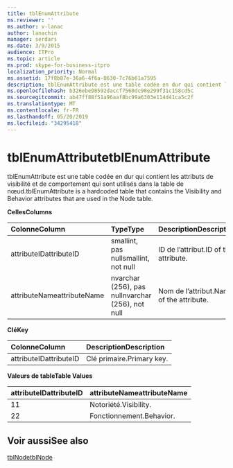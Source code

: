 ```yaml
---
title: tblEnumAttribute
ms.reviewer: ''
ms.author: v-lanac
author: lanachin
manager: serdars
ms.date: 3/9/2015
audience: ITPro
ms.topic: article
ms.prod: skype-for-business-itpro
localization_priority: Normal
ms.assetid: 17f8b87e-36a6-4f6a-8630-7c76b61a7595
description: tblEnumAttribute est une table codée en dur qui contient les attributs de visibilité et de comportement qui sont utilisés dans la table de nœud.
ms.openlocfilehash: b326ebe98592daccf7560dc90e299f31c158cd5c
ms.sourcegitcommit: ab47ff88f51a96aaf8bc99a6303e114d41ca5c2f
ms.translationtype: MT
ms.contentlocale: fr-FR
ms.lasthandoff: 05/20/2019
ms.locfileid: "34295418"
---
```

# <a name="tblenumattribute"></a><span data-ttu-id="d932a-103">tblEnumAttribute</span><span class="sxs-lookup"><span data-stu-id="d932a-103">tblEnumAttribute</span></span>
 
<span data-ttu-id="d932a-104">tblEnumAttribute est une table codée en dur qui contient les attributs de visibilité et de comportement qui sont utilisés dans la table de nœud.</span><span class="sxs-lookup"><span data-stu-id="d932a-104">tblEnumAttribute is a hardcoded table that contains the Visibility and Behavior attributes that are used in the Node table.</span></span>
  
<span data-ttu-id="d932a-105">**Celles**</span><span class="sxs-lookup"><span data-stu-id="d932a-105">**Columns**</span></span>

|<span data-ttu-id="d932a-106">**Colonne**</span><span class="sxs-lookup"><span data-stu-id="d932a-106">**Column**</span></span>|<span data-ttu-id="d932a-107">**Type**</span><span class="sxs-lookup"><span data-stu-id="d932a-107">**Type**</span></span>|<span data-ttu-id="d932a-108">**Description**</span><span class="sxs-lookup"><span data-stu-id="d932a-108">**Description**</span></span>|
|:-----|:-----|:-----|
|<span data-ttu-id="d932a-109">attributeID</span><span class="sxs-lookup"><span data-stu-id="d932a-109">attributeID</span></span>  <br/> |<span data-ttu-id="d932a-110">smallint, pas null</span><span class="sxs-lookup"><span data-stu-id="d932a-110">smallint, not null</span></span>  <br/> |<span data-ttu-id="d932a-111">ID de l’attribut.</span><span class="sxs-lookup"><span data-stu-id="d932a-111">ID of the attribute.</span></span>  <br/> |
|<span data-ttu-id="d932a-112">attributeName</span><span class="sxs-lookup"><span data-stu-id="d932a-112">attributeName</span></span>  <br/> |<span data-ttu-id="d932a-113">nvarchar (256), pas null</span><span class="sxs-lookup"><span data-stu-id="d932a-113">nvarchar (256), not null</span></span>  <br/> |<span data-ttu-id="d932a-114">Nom de l’attribut.</span><span class="sxs-lookup"><span data-stu-id="d932a-114">Name of the attribute.</span></span>  <br/> |
   
<span data-ttu-id="d932a-115">**Clé**</span><span class="sxs-lookup"><span data-stu-id="d932a-115">**Key**</span></span>

|<span data-ttu-id="d932a-116">**Colonne**</span><span class="sxs-lookup"><span data-stu-id="d932a-116">**Column**</span></span>|<span data-ttu-id="d932a-117">**Description**</span><span class="sxs-lookup"><span data-stu-id="d932a-117">**Description**</span></span>|
|:-----|:-----|
|<span data-ttu-id="d932a-118">attributeID</span><span class="sxs-lookup"><span data-stu-id="d932a-118">attributeID</span></span>  <br/> |<span data-ttu-id="d932a-119">Clé primaire.</span><span class="sxs-lookup"><span data-stu-id="d932a-119">Primary key.</span></span>  <br/> |
   
<span data-ttu-id="d932a-120">**Valeurs de table**</span><span class="sxs-lookup"><span data-stu-id="d932a-120">**Table Values**</span></span>

|<span data-ttu-id="d932a-121">**attributeID**</span><span class="sxs-lookup"><span data-stu-id="d932a-121">**attributeID**</span></span>|<span data-ttu-id="d932a-122">**attributeName**</span><span class="sxs-lookup"><span data-stu-id="d932a-122">**attributeName**</span></span>|
|:-----|:-----|
|<span data-ttu-id="d932a-123">1</span><span class="sxs-lookup"><span data-stu-id="d932a-123">1</span></span>  <br/> |<span data-ttu-id="d932a-124">Notoriété.</span><span class="sxs-lookup"><span data-stu-id="d932a-124">Visibility.</span></span>  <br/> |
|<span data-ttu-id="d932a-125">2</span><span class="sxs-lookup"><span data-stu-id="d932a-125">2</span></span>  <br/> |<span data-ttu-id="d932a-126">Fonctionnement.</span><span class="sxs-lookup"><span data-stu-id="d932a-126">Behavior.</span></span>  <br/> |
   
## <a name="see-also"></a><span data-ttu-id="d932a-127">Voir aussi</span><span class="sxs-lookup"><span data-stu-id="d932a-127">See also</span></span>

[<span data-ttu-id="d932a-128">tblNode</span><span class="sxs-lookup"><span data-stu-id="d932a-128">tblNode</span></span>](tblnode.md)
